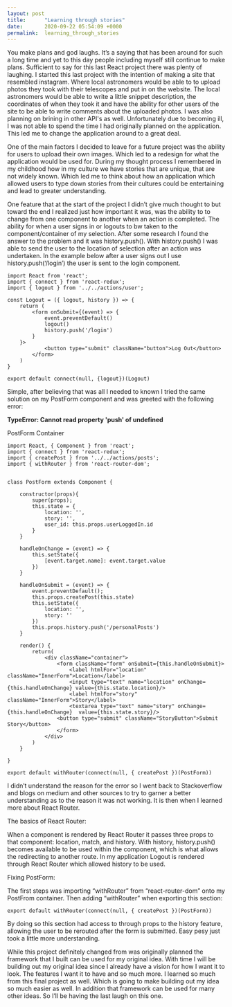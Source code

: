 ```yaml
---
layout: post
title:      "Learning through stories"
date:       2020-09-22 05:54:09 +0000
permalink:  learning_through_stories
---
```



You make plans and god laughs. It’s a saying that has been around for such a long time and yet to this day people including myself still continue to make plans. Sufficient to say for this last React project there was plenty of laughing. I started this last project with the intention of making a site that resembled instagram. Where local astronomers would be able to to upload photos they took with their telescopes and put in on the website. The local astronomers would be able to write a little snippet description, the coordinates of when they took it and have the ability for other users of the site to be able to write comments about the uploaded photos. I was also planning on brining in other API's as well. Unfortunately due to becoming ill, I was not able to spend the time I had originally planned on the application. This led me to change the application around to a great deal. 

One of the main factors I decided to leave for a future project was the ability for users to upload their own images. Which led to a redesign for what the application would be used for. During my thought process I remembered in my childhood how in my culture we have stories that are unique, that are not widely known. Which led me to think about how an application which allowed users to type down stories from their cultures could be entertaining and lead to greater understanding. 

One feature that at the start of the project I didn’t give much thought to but toward the end I realized just how important it was, was the ability to to change from one component to another when an action is completed. The ability for when a user signs in or logouts to bw taken to the component/container of my selection. After some research I found the answer to the problem and it was history.push(). With history.push() I was able to send the user to the location of selection after an action was undertaken. In the example below after a user signs out I use history.push(‘/login’) the user is sent to the login component. 

```
import React from 'react'; 
import { connect } from 'react-redux'; 
import { logout } from '../../actions/user'; 

const Logout = ({ logout, history }) => {
    return (
        <form onSubmit={(event) => { 
            event.preventDefault()
            logout()
            history.push('/login')
        }
    }>
            <button type="submit" className="button">Log Out</button>
        </form>
    )
}

export default connect(null, {logout})(Logout)
```
 
Simple, after believing that was all I needed to known I tried the same solution on my PostForm component and was greeted with the following error:

**TypeError: Cannot read property 'push' of undefined**


PostForm Container

```
import React, { Component } from 'react';
import { connect } from 'react-redux'; 
import { createPost } from '../../actions/posts'; 
import { withRouter } from 'react-router-dom'; 


class PostForm extends Component {

    constructor(props){
        super(props); 
        this.state = {
            location: '', 
            story: '', 
            user_id: this.props.userLoggedIn.id
        }
    }

    handleOnChange = (event) => {
        this.setState({
            [event.target.name]: event.target.value 
        })
    }

    handleOnSubmit = (event) => {
        event.preventDefault(); 
        this.props.createPost(this.state)
        this.setState({
            location: '', 
            story: ''
        })
        this.props.history.push('/personalPosts')
    }

    render() {
        return(
            <div className="container"> 
                <form className="form" onSubmit={this.handleOnSubmit}> 
                    <label htmlFor="location" className="InnerForm">Location</label>
                    <input type="text" name="location" onChange={this.handleOnChange} value={this.state.location}/> 
                    <label htmlFor="story" className="InnerForm">Story</label>
                    <textarea type="text" name="story" onChange={this.handleOnChange}  value={this.state.story}/> 
                <button type="submit" className="StoryButton">Submit Story</button>
                </form>
            </div>
        )
    }

}

export default withRouter(connect(null, { createPost })(PostForm))
```

I didn’t understand the reason for the error so I went back to Stackoverflow and blogs on medium and other sources to try to garner a better understanding as to the reason it was not working. It is then when I learned more about React Router. 

The basics of React Router:

When a component is rendered by React Router it passes three props to that component: location, match, and history. With history, history.push() becomes available to be used within the component, which is what allows the redirecting to another route. In my application Logout is rendered through React Router which allowed history to be used. 

Fixing PostForm: 

The first steps was importing “withRouter” from “react-router-dom” onto my PostFrom container. Then adding “withRouter” when exporting this section: 

```
export default withRouter(connect(null, { createPost })(PostForm))
```

By doing so this section had access to through props to the history feature, allowing the user to be rerouted after the form is submitted. Easy pesy just took a little more understanding. 

While this project definitely changed from was originally planned the framework that I built can be used for my original idea. With time I will be building out my original idea since I already have a vision for how I want it to look. The features I want it to have and so much more. I learned so much from this final project as well. Which is going to make building out my idea so much easier as well. In addition that framework can be used for many other ideas. So I’ll be having the last laugh on this one.

